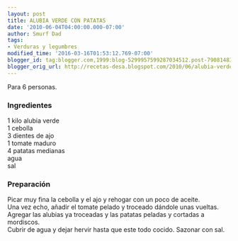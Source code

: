 ```yaml
---
layout: post
title: ALUBIA VERDE CON PATATAS
date: '2010-06-04T04:00:00.000-07:00'
author: Smurf Dad
tags:
- Verduras y legumbres
modified_time: '2016-03-16T01:53:12.769-07:00'
blogger_id: tag:blogger.com,1999:blog-5299957599287034512.post-7908148364181126677
blogger_orig_url: http://recetas-desa.blogspot.com/2010/06/alubia-verde-con-patatas.html
---
```


Para 6 personas.<br><h3>Ingredientes</h3><p>1 kilo alubia verde<br/>1 cebolla<br/>3 dientes de ajo<br/>1 tomate maduro<br/>4 patatas medianas<br/>agua<br/>sal<br/></p><h3>Preparaci&oacute;n</h3><p>Picar muy fina la cebolla y el ajo y rehogar con un poco de aceite.<br/>Una vez echo, a&ntilde;adir el tomate pelado y troceado d&aacute;ndole unas vueltas.<br/>Agregar las alubias ya troceadas y las patatas peladas y cortadas a mordiscos.<br/>Cubrir de agua y dejar hervir hasta que este todo cocido. Sazonar con sal.<br/></p>